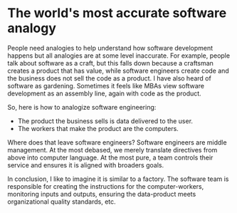 # The world's most accurate software analogy

People need analogies to help understand how software development happens but
all analogies are at some level inaccurate. For example, people talk about
software as a craft, but this falls down because a craftsman creates a product
that has value, while software engineers create code and the business does not
sell the code as a product. I have also heard of software as gardening.
Sometimes it feels like MBAs view software development as an assembly line,
again with code as the product.

So, here is how to analogize software engineering:

- The product the business sells is data delivered to the user.
- The workers that make the product are the computers.

Where does that leave software engineers? Software engineers are middle
management. At the most debased, we merely translate directives from above into
computer language. At the most pure, a team controls their service and ensures
it is aligned with broaders goals.

In conclusion, I like to imagine it is similar to a factory. The software team
is responsible for creating the instructions for the computer-workers,
monitoring inputs and outputs, ensuring the data-product meets organizational
quality standards, etc.
